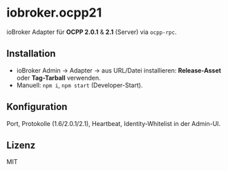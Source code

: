 # iobroker.ocpp21
ioBroker Adapter für **OCPP 2.0.1** & **2.1** (Server) via `ocpp-rpc`.

## Installation
- ioBroker Admin → Adapter → aus URL/Datei installieren: **Release-Asset** oder **Tag-Tarball** verwenden.
- Manuell: `npm i`, `npm start` (Developer-Start).

## Konfiguration
Port, Protokolle (1.6/2.0.1/2.1), Heartbeat, Identity-Whitelist in der Admin-UI.

## Lizenz
MIT
